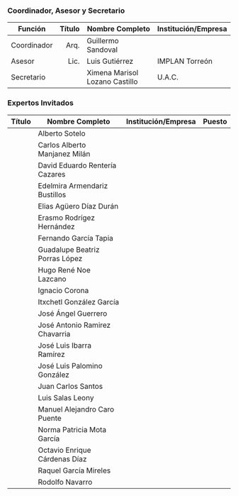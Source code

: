 
### Coordinador, Asesor y Secretario

Función     | Título | Nombre Completo                | Institución/Empresa
------------|-------:|--------------------------------|---------------------
Coordinador | Arq.   | Guillermo Sandoval             |
Asesor      | Lic.   | Luis Gutiérrez                 | IMPLAN Torreón
Secretario  |        | Ximena Marisol Lozano Castillo | U.A.C.

### Expertos Invitados

Título | Nombre Completo                  | Institución/Empresa              | Puesto
------:|----------------------------------|----------------------------------|---------------
       | Alberto Sotelo
       | Carlos Alberto Manjanez Milán
       | David Eduardo Rentería Cazares
       | Edelmira Armendariz Bustillos
       | Elias Agüero Díaz Durán
       | Erasmo Rodrígez Hernández
       | Fernando García Tapia
       | Guadalupe Beatriz Porras López
       | Hugo René Noe Lazcano
       | Ignacio Corona
       | Itxchetl González García
       | José Ángel Guerrero
       | José Antonio Ramirez Chavarria
       | José Luis Ibarra Ramírez
       | José Luis Palomino González
       | Juan Carlos Santos
       | Luis Salas Leony
       | Manuel Alejandro Caro Puente
       | Norma Patricia Mota García
       | Octavio Enrique Cárdenas Díaz
       | Raquel García Mireles
       | Rodolfo Navarro
